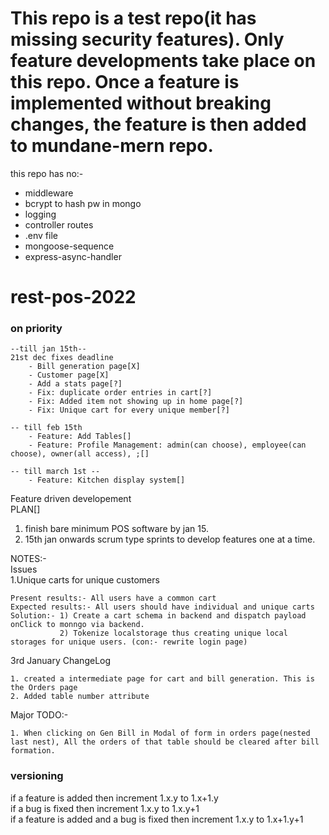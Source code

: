 # This repo is a test repo(it has missing security features). Only feature developments take place on this repo. Once a feature is implemented without breaking changes, the feature is then added to mundane-mern repo.  
this repo has no:-  
 - middleware
 - bcrypt to hash pw in mongo
 - logging
 - controller routes
 - .env file
 - mongoose-sequence
 - express-async-handler  
 
# rest-pos-2022

### on priority
    --till jan 15th--  
    21st dec fixes deadline 
        - Bill generation page[X]  
        - Customer page[X]  
        - Add a stats page[?]  
        - Fix: duplicate order entries in cart[?]  
        - Fix: Added item not showing up in home page[?]  
        - Fix: Unique cart for every unique member[?]  
 
```
-- till feb 15th  
    - Feature: Add Tables[]  
    - Feature: Profile Management: admin(can choose), employee(can choose), owner(all access), ;[]  
```
```
-- till march 1st --  
    - Feature: Kitchen display system[]  
```

Feature driven developement  
PLAN[]  
1. finish bare minimum POS software by jan 15.   
2. 15th jan onwards scrum type sprints to develop features one at a time.  

NOTES:-   
Issues  
1.Unique carts for unique customers  
```
Present results:- All users have a common cart  
Expected results:- All users should have individual and unique carts  
Solution:- 1) Create a cart schema in backend and dispatch payload onClick to monngo via backend.  
           2) Tokenize localstorage thus creating unique local storages for unique users. (con:- rewrite login page)

```

3rd January ChangeLog
```
1. created a intermediate page for cart and bill generation. This is the Orders page
2. Added table number attribute
```

Major TODO:- 
```
1. When clicking on Gen Bill in Modal of form in orders page(nested last nest), All the orders of that table should be cleared after bill formation.
```


### versioning 

if a feature is added then increment 1.x.y to 1.x+1.y  
if a bug is fixed then increment 1.x.y to 1.x.y+1  
if a feature is added and a bug is fixed then increment 1.x.y to 1.x+1.y+1  


